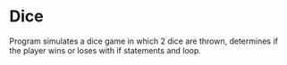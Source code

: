 # Dice
Program simulates a dice game in which 2 dice are thrown, determines if the player wins or loses with if statements and loop.
